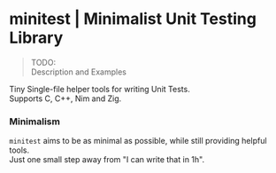 # minitest | Minimalist Unit Testing Library
> TODO:   
> Description and Examples

Tiny Single-file helper tools for writing Unit Tests.  
Supports C, C++, Nim and Zig.  

### Minimalism
`minitest` aims to be as minimal as possible, while still providing helpful tools.  
Just one small step away from "I can write that in 1h".  

